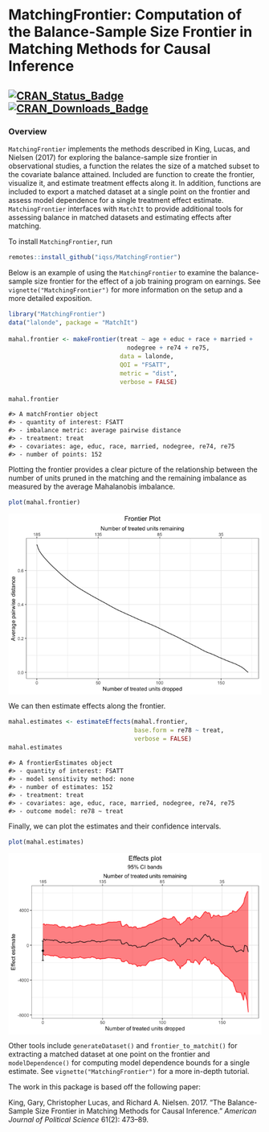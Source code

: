 
<!-- README.md is generated from README.Rmd. Please edit that file -->

# MatchingFrontier: Computation of the Balance-Sample Size Frontier in Matching Methods for Causal Inference

<!-- <img src="man/figures/logo.png" align="right" width="150"/> -->

## [![CRAN_Status_Badge](https://img.shields.io/cran/v/MatchingFrontier?color=952100)](https://cran.r-project.org/package=MatchingFrontier) [![CRAN_Downloads_Badge](https://cranlogs.r-pkg.org/badges/MatchingFrontier?color=952100)](https://cran.r-project.org/package=MatchingFrontier)

### Overview

`MatchingFrontier` implements the methods described in King, Lucas, and
Nielsen (2017) for exploring the balance-sample size frontier in
observational studies, a function the relates the size of a matched
subset to the covariate balance attained. Included are function to
create the frontier, visualize it, and estimate treatment effects along
it. In addition, functions are included to export a matched dataset at a
single point on the frontier and assess model dependence for a single
treatment effect estimate. `MatchingFrontier` interfaces with `MatchIt`
to provide additional tools for assessing balance in matched datasets
and estimating effects after matching.

To install `MatchingFrontier`, run

``` r
remotes::install_github("iqss/MatchingFrontier")
```

Below is an example of using the `MatchingFrontier` to examine the
balance-sample size frontier for the effect of a job training program on
earnings. See `vignette("MatchingFrontier")` for more information on the
setup and a more detailed exposition.

``` r
library("MatchingFrontier")
data("lalonde", package = "MatchIt")

mahal.frontier <- makeFrontier(treat ~ age + educ + race + married +
                                 nodegree + re74 + re75,
                               data = lalonde, 
                               QOI = "FSATT", 
                               metric = "dist",
                               verbose = FALSE)

mahal.frontier
```

    #> A matchFrontier object
    #> - quantity of interest: FSATT
    #> - imbalance metric: average pairwise distance
    #> - treatment: treat
    #> - covariates: age, educ, race, married, nodegree, re74, re75
    #> - number of points: 152

Plotting the frontier provides a clear picture of the relationship
between the number of units pruned in the matching and the remaining
imbalance as measured by the average Mahalanobis imbalance.

``` r
plot(mahal.frontier)
```

<img src="man/figures/README-unnamed-chunk-4-1.png" style="display: block; margin: auto;" />

We can then estimate effects along the frontier.

``` r
mahal.estimates <- estimateEffects(mahal.frontier, 
                                   base.form = re78 ~ treat,
                                   verbose = FALSE)
mahal.estimates
```

    #> A frontierEstimates object
    #> - quantity of interest: FSATT
    #> - model sensitivity method: none
    #> - number of estimates: 152
    #> - treatment: treat
    #> - covariates: age, educ, race, married, nodegree, re74, re75
    #> - outcome model: re78 ~ treat

Finally, we can plot the estimates and their confidence intervals.

``` r
plot(mahal.estimates)
```

<img src="man/figures/README-unnamed-chunk-6-1.png" style="display: block; margin: auto;" />

Other tools include `generateDataset()` and `frontier_to_matchit()` for
extracting a matched dataset at one point on the frontier and
`modelDependence()` for computing model dependence bounds for a single
estimate. See `vignette("MatchingFrontier")` for a more in-depth
tutorial.

The work in this package is based off the following paper:

King, Gary, Christopher Lucas, and Richard A. Nielsen. 2017. “The
Balance-Sample Size Frontier in Matching Methods for Causal Inference.”
*American Journal of Political Science* 61(2): 473–89.
